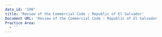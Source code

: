 ```yaml
---
data_id: '190'
title: 'Review of the Commercial Code : Republic of El Salvador'
Document URL: 'Review of the Commercial Code : Republic of El Salvador'
Practice Area:
  - ''
---
```


